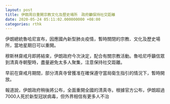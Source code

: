 ```yaml
---
layout: post
title: 伊朗周日重開宗教文化及歷史場所　政府籲保持社交距離
date: 2020-05-24 05:11:02.000000000 +08:00
categories: rthk
---
```


伊朗總統魯哈尼宣布，因應國內新型肺炎疫情，暫時關閉的宗教、文化及歷史場所，當地星期日可以重開。

穆斯林齋戒月即將結束，伊朗政府今次決定，配合有關宗教活動。魯哈尼呼籲信眾到清真寺朝聖時，盡量避免太多人聚集，注意保持社交距離。

早前在齋戒月期間，部分清真寺曾獲准在確保遵守當局衛生指引的情況下，暫時開放。

報道說，伊朗政府稍後將公布，全面重開全國的清真寺。根據官方公布，伊朗超過7000人死於新型冠狀病毒，但外界相信有更多人不治
